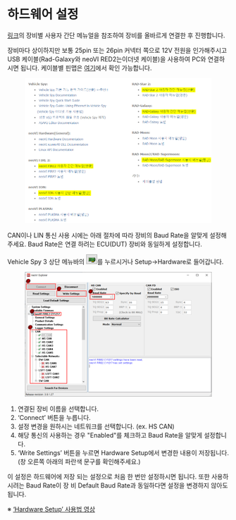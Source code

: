 # 하드웨어 설정

[링크](https://www.intrepidcs.co.kr/support_resources-629950.html)의 장비별 사용자 간단 메뉴얼을 참조하여 장비를 올바르게 연결한 후 진행합니다.

장비마다 상이하지만 보통 25pin 또는 26pin 커넥터 쪽으로 12V 전원을 인가해주시고 USB 케이블(Rad-Galaxy와  neoVI RED2는이더넷 케이블)을 사용하여 PC와 연결하시면 됩니다. 케이블별 핀맵은 [여기](http://www.intrepidcs.co.kr/uploads/2/5/0/1/25016645/icsk_%EC%BC%80%EC%9D%B4%EB%B8%94%EB%B3%84_%ED%95%80%EB%A7%B5.pdf)에서 확인 가능합니다.

<figure><img src="../.gitbook/assets/2020-01-02-13-15-32.png" alt=""><figcaption></figcaption></figure>

CAN이나 LIN 통신 사용 시에는 아래 절차에 따라 장비의 Baud Rate을 알맞게 설정해주세요. Baud Rate은 연결 하려는 ECU(DUT) 장비와 동일하게 설정합니다.

Vehicle Spy 3 상단 메뉴바의 ![](../.gitbook/assets/2020-01-02-11-31-14.png)를 누르시거나 Setup->Hardware로 들어갑니다.

<figure><img src="../.gitbook/assets/2020-01-02-11-20-59.png" alt=""><figcaption></figcaption></figure>

1. 연결된 장비 이름을 선택합니다.
2. ‘Connect’ 버튼을 누릅니다.
3. 설정 변경을 원하시는 네트워크를 선택합니다. (ex. HS CAN)
4. 해당 통신의 사용하는 경우 "Enabled"를 체크하고 Baud Rate을 알맞게 설정합니다.
5. ‘Write Settings’ 버튼을 누르면 Hardware Setup에서 변경한 내용이 저장됩니다. (창 오른쪽 아래의 파란색 문구를 확인해주세요.)

이 설정은 하드웨어에 저장 되는 설정으로 처음 한 번만 설정하시면 됩니다. 또한 사용하시려는 Baud Rate이 장 비 Default Baud Rate과 동일하다면 설정을 변경하지 않아도 됩니다.

※ [‘Hardware Setup’ 사용법 영상](http://screencast-o-matic.com/watch/coiwnsfw9P)
